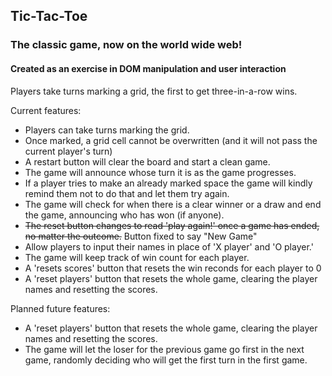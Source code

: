 ## Tic-Tac-Toe

### The classic game, now on the world wide web!

#### Created as an exercise in DOM manipulation and user interaction

Players take turns marking a grid, the first to get three-in-a-row wins.

Current features:
- Players can take turns marking the grid.
- Once marked, a grid cell cannot be overwritten (and it will not pass the current player's turn)
- A restart button will clear the board and start a clean game. 
- The game will announce whose turn it is as the game progresses.
- If a player tries to make an already marked space the game will kindly remind them not to do that and let them try again.
- The game will check for when there is a clear winner or a draw and end the game, announcing who has won (if anyone).
- ~~The reset button changes to read 'play again!' once a game has ended, no matter the outcome.~~ Button fixed to say "New Game"
- Allow players to input their names in place of 'X player' and 'O player.'
- The game will keep track of win count for each player.
- A 'resets scores' button that resets the win reconds for each player to 0
- A 'reset players' button that resets the whole game, clearing the player names and resetting the scores.


Planned future features:

- A 'reset players' button that resets the whole game, clearing the player names and resetting the scores.
- The game will let the loser for the previous game go first in the next game, randomly deciding who will get the first turn in the first game.